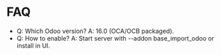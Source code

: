 # FAQ

- Q: Which Odoo version? A: 16.0 (OCA/OCB packaged).
- Q: How to enable? A: Start server with --addon base_import_odoo or install in UI.
